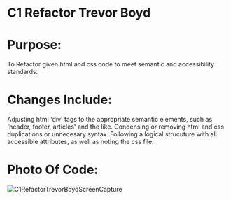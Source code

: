 # C1 Refactor Trevor Boyd

# Purpose:

To Refactor given html and css code to meet semantic and accessibility standards.

# Changes Include:  

Adjusting html 'div' tags to the appropriate semantic elements, such as 'header, footer, articles' and the like. Condensing or removing html and css duplications or unnecesary syntax. Following a logical strucuture with all accessible attributes, as well as noting the css file. 

# Photo Of Code: 

![C1RefactorTrevorBoydScreenCapture](https://user-images.githubusercontent.com/105176171/173433306-f6e38063-c173-4877-8fa7-61bde1af99a1.jpg)
